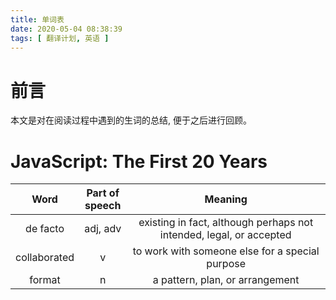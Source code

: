 ```yaml
---
title: 单词表
date: 2020-05-04 08:38:39
tags: [ 翻译计划, 英语 ]
---
```

<style>
table th, table td{
    text-align: center;
}
table th:nth-of-type(1){
    width: 15%;
}
table th:nth-of-type(2){
    width: 15%
;
}
table th:nth-of-type(3){
    width: 70%;
}
</style>

# 前言
本文是对在阅读过程中遇到的生词的总结, 便于之后进行回顾。

# JavaScript: The First 20 Years
| Word | Part of speech | Meaning |
| :--: | :--: | :--: |
| de facto | adj, adv | existing in fact, although perhaps not intended, legal, or accepted |
| collaborated | v | to work with someone else for a special purpose |
| format | n | a pattern, plan, or arrangement |
